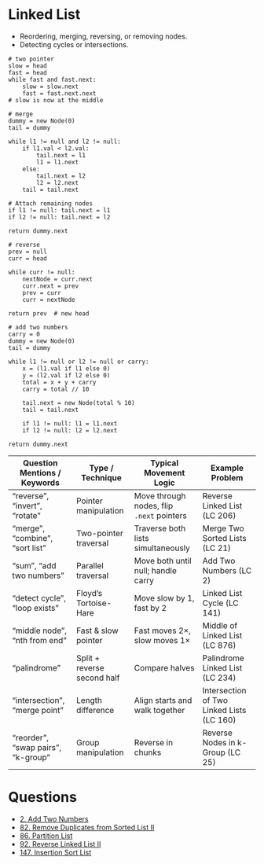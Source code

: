 # Linked List

- Reordering, merging, reversing, or removing nodes.
- Detecting cycles or intersections.

```
# two pointer
slow = head
fast = head
while fast and fast.next:
    slow = slow.next
    fast = fast.next.next
# slow is now at the middle
```

```
# merge
dummy = new Node(0)
tail = dummy

while l1 != null and l2 != null:
    if l1.val < l2.val:
        tail.next = l1
        l1 = l1.next
    else:
        tail.next = l2
        l2 = l2.next
    tail = tail.next

# Attach remaining nodes
if l1 != null: tail.next = l1
if l2 != null: tail.next = l2

return dummy.next
```

```
# reverse
prev = null
curr = head

while curr != null:
    nextNode = curr.next
    curr.next = prev
    prev = curr
    curr = nextNode

return prev  # new head
```

```
# add two numbers
carry = 0
dummy = new Node(0)
tail = dummy

while l1 != null or l2 != null or carry:
    x = (l1.val if l1 else 0)
    y = (l2.val if l2 else 0)
    total = x + y + carry
    carry = total // 10

    tail.next = new Node(total % 10)
    tail = tail.next

    if l1 != null: l1 = l1.next
    if l2 != null: l2 = l2.next

return dummy.next
```

| **Question Mentions / Keywords**   | **Type / Technique**        | **Typical Movement Logic**                | **Example Problem**                       |
| ---------------------------------- | --------------------------- | ----------------------------------------- | ----------------------------------------- |
| “reverse”, “invert”, “rotate”      | Pointer manipulation        | Move through nodes, flip `.next` pointers | Reverse Linked List (LC 206)              |
| “merge”, “combine”, “sort list”    | Two-pointer traversal       | Traverse both lists simultaneously        | Merge Two Sorted Lists (LC 21)            |
| “sum”, “add two numbers”           | Parallel traversal          | Move both until null; handle carry        | Add Two Numbers (LC 2)                    |
| “detect cycle”, “loop exists”      | Floyd’s Tortoise-Hare       | Move slow by 1, fast by 2                 | Linked List Cycle (LC 141)                |
| “middle node”, “nth from end”      | Fast & slow pointer         | Fast moves 2×, slow moves 1×              | Middle of Linked List (LC 876)            |
| “palindrome”                       | Split + reverse second half | Compare halves                            | Palindrome Linked List (LC 234)           |
| “intersection”, “merge point”      | Length difference           | Align starts and walk together            | Intersection of Two Linked Lists (LC 160) |
| “reorder”, “swap pairs”, “k-group” | Group manipulation          | Reverse in chunks                         | Reverse Nodes in k-Group (LC 25)          |

# Questions

- [2. Add Two Numbers](https://leetcode.com/problems/add-two-numbers)
- [82. Remove Duplicates from Sorted List II](https://leetcode.com/problems/remove-duplicates-from-sorted-list-ii)
- [86. Partition List](https://leetcode.com/problems/partition-list)
- [92. Reverse Linked List II](https://leetcode.com/problems/reverse-linked-list-ii)
- [147. Insertion Sort List](https://leetcode.com/problems/insertion-sort-list)